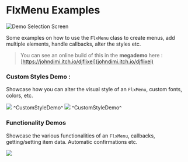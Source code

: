 # FlxMenu Examples

![Demo Selection Screen](https://i.imgur.com/VlmF2sr.png)

Some examples on how to use the `FlxMenu` class to create menus, add multiple elements, handle callbacks, alter the styles etc.

>You can see an online build of this in the **megademo** here : [https://johndimi.itch.io/djflixel](johndimi.itch.io/djflixel)

### Custom Styles Demo :

Showcase how you can alter the visual style of an `FlxMenu`, custom fonts, colors, etc.

![](https://i.imgur.com/82J7uIf.png)
^CustomStyleDemo^
![](https://i.imgur.com/FkC7FZP.png)
^CustomStyleDemo^


### Functionality Demos

Showcase the various functionalities of an `FlxMenu`, callbacks, getting/setting item data. Automatic confirmations etc.

![](https://i.imgur.com/HeVgD11.png)
